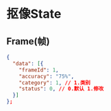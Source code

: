 # 抠像State

## Frame(帧)
```json
{
  "data": [{
    "frameId": 1,
    "accuracy": "75%",
    "category": 1, // 1.类别
    "status": 0, // 0.默认 1.修改
  }]
};
```
